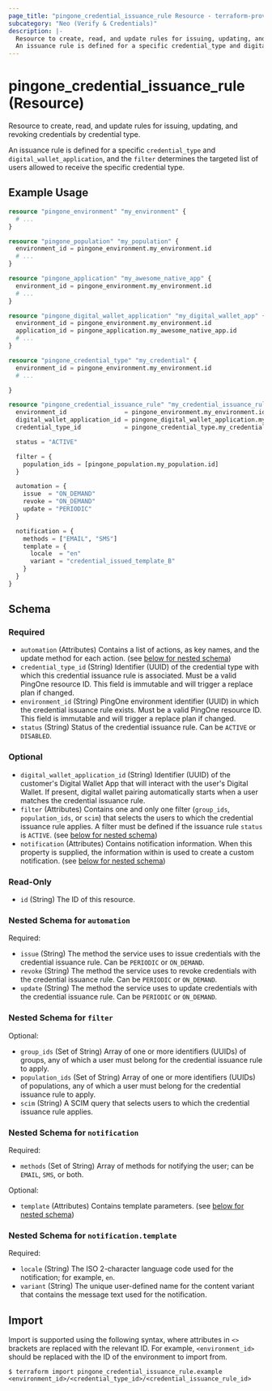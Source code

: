 ```yaml
---
page_title: "pingone_credential_issuance_rule Resource - terraform-provider-pingone"
subcategory: "Neo (Verify & Credentials)"
description: |-
  Resource to create, read, and update rules for issuing, updating, and revoking credentials by credential type.
  An issuance rule is defined for a specific credential_type and digital_wallet_application, and the filter determines the targeted list of users allowed to receive the specific credential type.
---
```


# pingone_credential_issuance_rule (Resource)

Resource to create, read, and update rules for issuing, updating, and revoking credentials by credential type.

An issuance rule is defined for a specific `credential_type` and `digital_wallet_application`, and the `filter` determines the targeted list of users allowed to receive the specific credential type.

## Example Usage

```terraform
resource "pingone_environment" "my_environment" {
  # ...
}

resource "pingone_population" "my_population" {
  environment_id = pingone_environment.my_environment.id
  # ...
}

resource "pingone_application" "my_awesome_native_app" {
  environment_id = pingone_environment.my_environment.id
  # ...
}

resource "pingone_digital_wallet_application" "my_digital_wallet_app" {
  environment_id = pingone_environment.my_environment.id
  application_id = pingone_application.my_awesome_native_app.id
  # ...
}

resource "pingone_credential_type" "my_credential" {
  environment_id = pingone_environment.my_environment.id
  # ...

}

resource "pingone_credential_issuance_rule" "my_credential_issuance_rule" {
  environment_id                = pingone_environment.my_environment.id
  digital_wallet_application_id = pingone_digital_wallet_application.my_digital_wallet_app.id
  credential_type_id            = pingone_credential_type.my_credential.id

  status = "ACTIVE"

  filter = {
    population_ids = [pingone_population.my_population.id]
  }

  automation = {
    issue  = "ON_DEMAND"
    revoke = "ON_DEMAND"
    update = "PERIODIC"
  }

  notification = {
    methods = ["EMAIL", "SMS"]
    template = {
      locale  = "en"
      variant = "credential_issued_template_B"
    }
  }
}
```

<!-- schema generated by tfplugindocs -->
## Schema

### Required

- `automation` (Attributes) Contains a list of actions, as key names, and the update method for each action. (see [below for nested schema](#nestedatt--automation))
- `credential_type_id` (String) Identifier (UUID) of the credential type with which this credential issuance rule is associated.  Must be a valid PingOne resource ID.  This field is immutable and will trigger a replace plan if changed.
- `environment_id` (String) PingOne environment identifier (UUID) in which the credential issuance rule exists.  Must be a valid PingOne resource ID.  This field is immutable and will trigger a replace plan if changed.
- `status` (String) Status of the credential issuance rule. Can be `ACTIVE` or `DISABLED`.

### Optional

- `digital_wallet_application_id` (String) Identifier (UUID) of the customer's Digital Wallet App that will interact with the user's Digital Wallet. If present, digital wallet pairing automatically starts when a user matches the credential issuance rule.
- `filter` (Attributes) Contains one and only one filter (`group_ids`, `population_ids`, or `scim`) that selects the users to which the credential issuance rule applies. A filter must be defined if the issuance rule `status` is `ACTIVE`. (see [below for nested schema](#nestedatt--filter))
- `notification` (Attributes) Contains notification information. When this property is supplied, the information within is used to create a custom notification. (see [below for nested schema](#nestedatt--notification))

### Read-Only

- `id` (String) The ID of this resource.

<a id="nestedatt--automation"></a>
### Nested Schema for `automation`

Required:

- `issue` (String) The method the service uses to issue credentials with the credential issuance rule. Can be `PERIODIC` or `ON_DEMAND`.
- `revoke` (String) The method the service uses to revoke credentials with the credential issuance rule. Can be `PERIODIC` or `ON_DEMAND`.
- `update` (String) The method the service uses to update credentials with the credential issuance rule. Can be `PERIODIC` or `ON_DEMAND`.


<a id="nestedatt--filter"></a>
### Nested Schema for `filter`

Optional:

- `group_ids` (Set of String) Array of one or more identifiers (UUIDs) of groups, any of which a user must belong for the credential issuance rule to apply.
- `population_ids` (Set of String) Array of one or more identifiers (UUIDs) of populations, any of which a user must belong for the credential issuance rule to apply.
- `scim` (String) A SCIM query that selects users to which the credential issuance rule applies.


<a id="nestedatt--notification"></a>
### Nested Schema for `notification`

Required:

- `methods` (Set of String) Array of methods for notifying the user; can be `EMAIL`, `SMS`, or both.

Optional:

- `template` (Attributes) Contains template parameters. (see [below for nested schema](#nestedatt--notification--template))

<a id="nestedatt--notification--template"></a>
### Nested Schema for `notification.template`

Required:

- `locale` (String) The ISO 2-character language code used for the notification; for example, `en`.
- `variant` (String) The unique user-defined name for the content variant that contains the message text used for the notification.

## Import

Import is supported using the following syntax, where attributes in `<>` brackets are replaced with the relevant ID.  For example, `<environment_id>` should be replaced with the ID of the environment to import from.

```shell
$ terraform import pingone_credential_issuance_rule.example <environment_id>/<credential_type_id>/<credential_issuance_rule_id>
```
